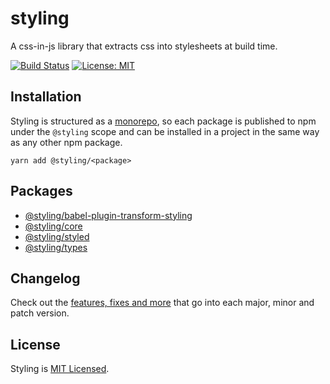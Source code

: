# styling

A css-in-js library that extracts css into stylesheets at build time.

[![Build Status](https://travis-ci.com/dylanaubrey/styling.svg?branch=master)](https://travis-ci.com/dylanaubrey/styling)
[![License: MIT](https://img.shields.io/badge/License-MIT-yellow.svg)](LICENSE)

## Installation

Styling is structured as a [monorepo](https://github.com/lerna/lerna), so each package is published to npm under the
`@styling` scope and can be installed in a project in the same way as any other npm package.

```shell
yarn add @styling/<package>
```

## Packages

* [@styling/babel-plugin-transform-styling](packages/babel-plugin-transform-styling)
* [@styling/core](packages/core)
* [@styling/styled](packages/styled)
* [@styling/types](packages/types)

## Changelog

Check out the [features, fixes and more](CHANGELOG.md) that go into each major, minor and patch version.

## License

Styling is [MIT Licensed](LICENSE).

